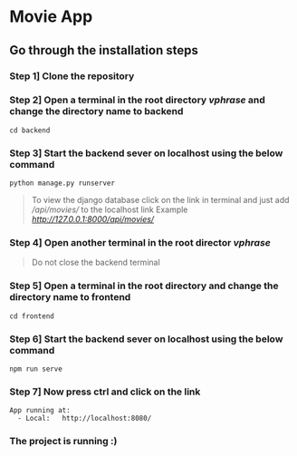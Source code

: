 # Movie App

## Go through the installation steps

### Step 1] Clone the repository 

### Step 2] Open a terminal in the root directory *vphrase* and change the directory name to backend
```
cd backend
```

### Step 3] Start the backend sever on localhost using the below command
```
python manage.py runserver
```
> To view the django database click on the link in terminal and just add */api/movies/* to the localhost link
> Example *http://127.0.0.1:8000/api/movies/*

### Step 4] Open another terminal in the root director *vphrase* 
> Do not close the backend terminal

### Step 5] Open a terminal in the root directory and change the directory name to frontend
```
cd frontend
```

### Step 6] Start the backend sever on localhost using the below command
```
npm run serve
```

### Step 7] Now press ctrl and click on the link 
```
App running at:
  - Local:   http://localhost:8080/ 
```



### The project is running :)
